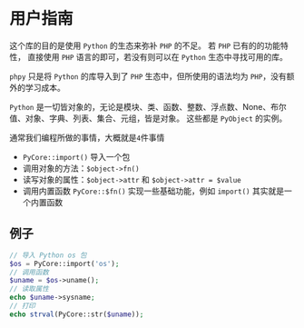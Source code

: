 # 用户指南

这个库的目的是使用 `Python` 的生态来弥补 `PHP` 的不足。
若 `PHP` 已有的的功能特性， 直接使用 `PHP` 语言的即可，若没有则可以在 `Python` 生态中寻找可用的库。

`phpy` 只是将 `Python` 的库导入到了 `PHP` 生态中，但所使用的语法均为 `PHP`，没有额外的学习成本。

`Python` 是一切皆对象的，无论是模块、类、函数、整数、浮点数、None、布尔值、对象、字典、列表、集合、元组，皆是对象。 这些都是 `PyObject` 的实例。

通常我们编程所做的事情，大概就是`4`件事情

- `PyCore::import()` 导入一个包
- 调用对象的方法：`$object->fn()`
- 读写对象的属性：`$object->attr` 和 `$object->attr = $value`
- 调用内置函数 `PyCore::$fn()` 实现一些基础功能，例如 `import()` 其实就是一个内置函数

## 例子

```php
// 导入 Python os 包
$os = PyCore::import('os');
// 调用函数
$uname = $os->uname();
// 读取属性
echo $uname->sysname; 
// 打印
echo strval(PyCore::str($uname));
```
